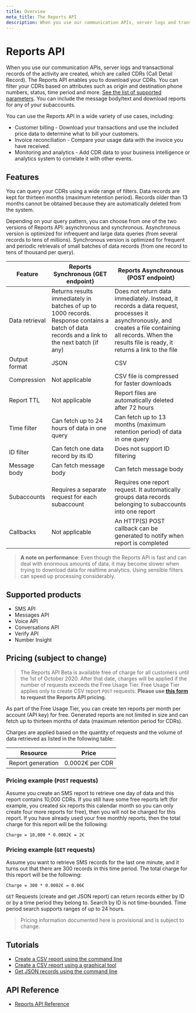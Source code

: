 ```yaml
---
title: Overview
meta_title: The Reports API
description: When you use our communication APIs, server logs and transactional records of the activity are created, which are called CDRs (Call Detail Record). The Reports API enables you to download your CDRs. You can filter your CDRs based on attributes such  as origin and destination phone numbers, status, time period and more.  (Nexmo is now Vonage)
---
```


# Reports API

When you use our communication APIs, server logs and transactional records of the activity are created, which are called CDRs (Call Detail Record). The Reports API enables you to download your CDRs. You can filter your CDRs based on attributes such  as origin and destination phone numbers, status, time period and more. [See the list of supported parameters](/api/reports). You can include the message body/text and download reports for any of your subaccounts.

You can use the Reports API in a wide variety of use cases, including:

* Customer billing - Download your transactions and use the included price data to determine what to bill your customers.
* Invoice reconciliation - Compare your usage data with the invoice you have received.
* Monitoring and analytics - Add CDR data to your business intelligence or analytics system to correlate it with other events.

## Features

You can query your CDRs using a wide range of filters. Data records are kept for thirteen months (maximum retention period). Records older than 13 months cannot be obtained because they are automatically deleted from the system.

Depending on your query pattern, you can choose from one of the two versions of Reports API: asynchronous and synchronous. Asynchronous version is optimized for infrequent and large data queries (from several records to tens of millions). Synchronous version is optimized for frequent and periodic retrievals of small batches of data records (from one record to tens of thousand per query).

Feature  | Reports Synchronous (GET endpoint) | Reports Asynchronous (POST endpoint)
---- | ---- | ----
 Data retrieval | Returns results immediately in batches of up to 1000 records. Response contains a batch of data records and a link to the next batch (if any) | Does not return data immediately. Instead, it records a data request, processes it asynchronously, and creates a file containing all records. When the results file is ready, it returns a link to the file
 Output format | JSON | CSV
 Compression | Not applicable | CSV file is compressed for faster downloads
 Report TTL | Not applicable | Report files are automatically deleted after 72 hours
 Time filter  | Can fetch up to 24 hours of data in one query | Can fetch up to 13 months (maximum retention period) of data in one query
 ID filter  | Can fetch one data record by its ID | Does not support ID filtering
 Message body  | Can fetch message body | Can fetch message body
 Subaccounts  | Requires a separate request for each subaccount | Requires one report request. It automatically groups data records belonging to subaccounts into one report
 Callbacks | Not applicable | An HTTP(S) POST callback can be generated to notify when report is completed

> **A note on performance**: Even though the Reports API is fast and can deal with enormous amounts of data, it may become slower when trying to download data for realtime analytics. Using sensible filters can speed up processing considerably.

## Supported products

* SMS API
* Messages API
* Voice API
* Conversations API
* Verify API
* Number Insight

## Pricing (subject to change)

> The Reports API Beta is available free of charge for all customers until the 1st of October 2020. After that date, charges will be applied if the number of requests exceeds the Free Usage Tier. Free Usage Tier applies only to create CSV report `POST` requests. **Please use [this form](https://info.nexmo.com/ReportsAPI.html) to request the Reports API pricing.**

As part of the Free Usage Tier, you can create ten reports per month per account (API key) for free. Generated reports are not limited in size and can fetch up to thirteen months of data (maximum retention period for CDRs).

Charges are applied based on the quantity of requests and the volume of data retrieved as listed in the following table:

Resource | Price
---- | ----
Report generation | 0.0002€ per CDR


### Pricing example (`POST` requests)

Assume you create an SMS report to retrieve one day of data and this report contains 10,000 CDRs. If you still have some free reports left (for example, you created six reports this calendar month so you can only create four more reports for free), then you will not be charged for this report. If you have already used your free monthly reports, then the total charge for this report will be the following:

```
Charge = 10,000 * 0.0002€ = 2€
```

### Pricing example (`GET` requests)

Assume you want to retrieve SMS records for the last one minute, and it turns out that there are 300 records in this time period. The total charge for this report will be the following:

```
Charge = 300 * 0.0002€ = 0.06€
```

`GET` Requests (create and get JSON report) can return records either by ID or by a time period they belong to. Search by ID is not time-bounded. Time period search supports ranges of up to 24 hours.

> Pricing information documented here is provisional and is subject to change.

## Tutorials

* [Create a CSV report using the command line](/reports/tutorials/create-and-retrieve-a-report)
* [Create a CSV report using a graphical tool](/reports/tutorials/create-report-using-graphical-tools)
* [Get JSON records using the command line](/reports/tutorials/get-json-records-cli)

## API Reference

* [Reports API Reference](/api/reports)
